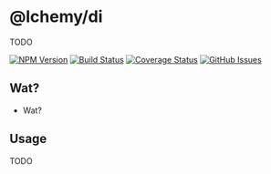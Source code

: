 # @lchemy/di
TODO

[![NPM Version](https://img.shields.io/npm/v/@lchemy/di.svg)](https://www.npmjs.com/package/@lchemy/di)
[![Build Status](https://img.shields.io/travis/lchemy/di/master.svg)](https://travis-ci.org/lchemy/di)
[![Coverage Status](https://img.shields.io/coveralls/lchemy/di/master.svg)](https://coveralls.io/r/lchemy/di?branch=master)
[![GitHub Issues](https://img.shields.io/github/issues/lchemy/di.svg)](https://github.com/lchemy/di)

## Wat?
- Wat?

## Usage
TODO
